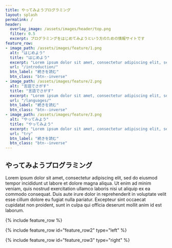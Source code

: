 ```yaml
---
title: やってみようプログラミング
layout: splash
permalink: /
header:
  overlay_image: /assets/images/header/top.png
  filter: 0.5
  excerpt: プログラミングをはじめてみようという方のための情報サイトです
feature_row:
- image_path: /assets/images/feature/1.png
  alt: "はじめよう"
  title: "はじめよう"
  excerpt: "Lorem ipsum dolor sit amet, consectetur adipiscing elit, sed do eiusmod tempor incididunt ut labore et dolore magna aliqua."
  url: "/introduction/"
  btn_label: "続きを読む"
  btn_class: "btn--inverse"
- image_path: /assets/images/feature/2.png
  alt: "言語でさがす"
  title: "言語でさがす"
  excerpt: "Lorem ipsum dolor sit amet, consectetur adipiscing elit, sed do eiusmod tempor incididunt ut labore et dolore magna aliqua."
  url: "/languages/"
  btn_label: "続きを読む"
  btn_class: "btn--inverse"
- image_path: /assets/images/feature/3.png
  alt: "やってみよう"
  title: "やってみよう"
  excerpt: "Lorem ipsum dolor sit amet, consectetur adipiscing elit, sed do eiusmod tempor incididunt ut labore et dolore magna aliqua."
  url: "try"
  btn_label: "続きを読む"
  btn_class: "btn--inverse"
---
```

## やってみようプログラミング
Lorem ipsum dolor sit amet, consectetur adipiscing elit, sed do eiusmod tempor incididunt ut labore et dolore magna aliqua. Ut enim ad minim veniam, quis nostrud exercitation ullamco laboris nisi ut aliquip ex ea commodo consequat. Duis aute irure dolor in reprehenderit in voluptate velit esse cillum dolore eu fugiat nulla pariatur. Excepteur sint occaecat cupidatat non proident, sunt in culpa qui officia deserunt mollit anim id est laborum.

{% include feature_row %}

{% include feature_row id="feature_row2" type="left" %}

{% include feature_row id="feature_row3" type="right" %}
